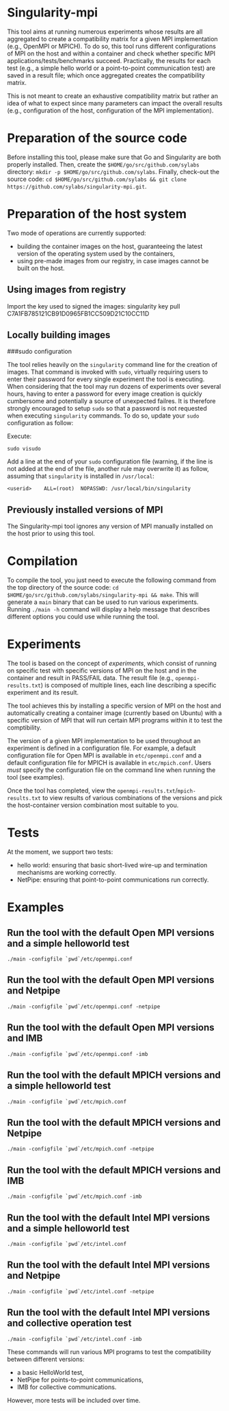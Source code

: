# Singularity-mpi

This tool aims at running numerous experiments whose results are all aggregated to create a compatibility matrix for a given MPI 
implementation (e.g., OpenMPI or MPICH). 
To do so, this tool runs different configurations of MPI on the host and within a 
container and check whether specific MPI applications/tests/benchmarks succeed.
Practically, the results for each test (e.g., a simple hello world or a point-to-point communication test) are saved in a result file; which once aggregated creates the compatibility matrix.

This is not meant to create an exhaustive compatibility matrix but rather an idea of what to expect since many parameters can impact the overall results (e.g., configuration of the host, configuration of the MPI implementation).

# Preparation of the source code

Before installing this tool, please make sure that Go and Singularity are both properly installed.
Then, create the `$HOME/go/src/github.com/sylabs` directory: `mkdir -p $HOME/go/src/github.com/sylabs`.
Finally, check-out the source code: `cd $HOME/go/src/github.com/sylabs && git clone https://github.com/sylabs/singularity-mpi.git`.

# Preparation of the host system

Two mode of operations are currently supported:
- building the container images on the host, guaranteeing the latest version of the operating system used by the containers,
- using pre-made images from our registry, in case images cannot be built on the host.

## Using images from registry

Import the key used to signed the images: singularity key pull C7A1FB785121CB91D0965FB1CC509D21C10CC11D

## Locally building images

###sudo configuration

The tool relies heavily on the `singularity` command line for the creation of images. That command is invoked with `sudo`, virtually requiring users to enter their password for every single experiment the tool is executing. When considering that the tool may run dozens of experiments over several hours, having to enter a password for every image creation is quickly cumbersome and potentially a source of unexpected failres. It is therefore strongly encouraged to setup `sudo` so that a password is not requested when executing `singularity` commands. To do so, update your `sudo` configuration as follow:

Execute:
```
sudo visudo
```

Add a line at the end of your `sudo` configuration file (warning, if the line is not added at the end of the file, another rule may overwrite it) as follow, assuming that `singularity` is installed in `/usr/local`:
```
<userid>    ALL=(root)  NOPASSWD: /usr/local/bin/singularity
```

## Previously installed versions of MPI

The Singularity-mpi tool ignores any version of MPI manually installed on the host prior to using this tool. 

# Compilation

To compile the tool, you just need to execute the following command from the top directory of the source code: `cd $HOME/go/src/github.com/sylabs/singularity-mpi && make`.
This will generate a `main` binary that can be used to run various experiments. Running `./main -h` command will display a help 
message that describes different options you could use while running the tool. 

# Experiments

The tool is based on the concept of *experiments*, which consist of running on specific test with specific versions of MPI on the host and in the container and result in PASS/FAIL data. The result file (e.g., ``openmpi-results.txt``) is composed of multiple lines, each line describing a specific experiment and its result.

The tool achieves this by installing a specific version of MPI on the host and automatically creating a container image
(currently based on Ubuntu) with a specific version of MPI that will run certain MPI programs within it to test the comptibility. 

The version of a given MPI implementation to be used throughout an experiment is defined in a configuration file. For example, a 
default configuration file for Open MPI is available in `etc/openmpi.conf` and a default configuration file for MPICH is available 
in `etc/mpich.conf`. Users *must* specify the configuration file on the command line when running the tool (see examples). 

Once the tool has completed, view the ``openmpi-results.txt``/``mpich-results.txt`` to view results of various combinations of the 
versions and pick the host-container version combination most suitable to you.

# Tests

At the moment, we support two tests:
- hello world: ensuring that basic short-lived wire-up and termination mechanisms are working correctly.
- NetPipe: ensuring that point-to-point communications run correctly.

# Examples

## Run the tool with the default Open MPI versions and a simple helloworld test

``./main -configfile `pwd`/etc/openmpi.conf``

## Run the tool with the default Open MPI versions and Netpipe

``./main -configfile `pwd`/etc/openmpi.conf -netpipe``

## Run the tool with the default Open MPI versions and IMB

``./main -configfile `pwd`/etc/openmpi.conf -imb``

## Run the tool with the default MPICH versions and a simple helloworld test

``./main -configfile `pwd`/etc/mpich.conf``

## Run the tool with the default MPICH versions and Netpipe

``./main -configfile `pwd`/etc/mpich.conf -netpipe``

## Run the tool with the default MPICH versions and IMB

``./main -configfile `pwd`/etc/mpich.conf -imb``

## Run the tool with the default Intel MPI versions and a simple helloworld test

``./main -configfile `pwd`/etc/intel.conf``

## Run the tool with the default Intel MPI versions and Netpipe

``./main -configfile `pwd`/etc/intel.conf -netpipe``

## Run the tool with the default Intel MPI versions and collective operation test

``./main -configfile `pwd`/etc/intel.conf -imb``

These commands will run various MPI programs to test the compatibility between different versions:
- a basic HelloWorld test,
- NetPipe for points-to-point communications,
- IMB for collective communications.

However, more tests will be included over time.
